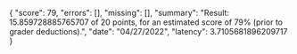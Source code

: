 {
  "score": 79,
  "errors": [],
  "missing": [],
  "summary": "Result: 15.859728885765707 of 20 points, for an estimated score of 79% (prior to grader deductions).",
  "date": "04/27/2022",
  "latency": 3.7105681896209717
}